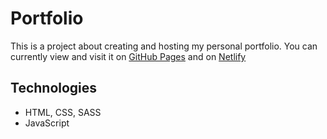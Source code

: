 # Portfolio

This is a project about creating and hosting my personal portfolio. You can currently view and visit it on [GitHub Pages](https://dimi-fn.github.io/portfolio/) and on [Netlify](https://dimitrisfanis-portfolio.netlify.app/)


## Technologies

* HTML, CSS, SASS
* JavaScript
